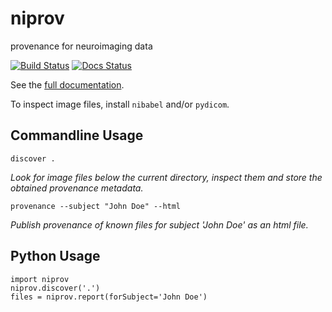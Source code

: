 niprov
======
provenance for neuroimaging data

[![Build Status](https://travis-ci.org/ilogue/niprov.svg?branch=master)](https://travis-ci.org/ilogue/niprov)
[![Docs Status](https://readthedocs.org/projects/niprov/badge/?version=latest)](http://niprov.readthedocs.org/)

See the [full documentation](http://niprov.readthedocs.org/).

To inspect image files, install `nibabel` and/or `pydicom`.

Commandline Usage
-----------------

```
discover .
```
*Look for image files below the current directory, inspect them and store the obtained provenance metadata.*

```
provenance --subject "John Doe" --html
```
*Publish provenance of known files for subject 'John Doe' as an html file.*

Python Usage
-----------------

```
import niprov
niprov.discover('.')
files = niprov.report(forSubject='John Doe')
```


